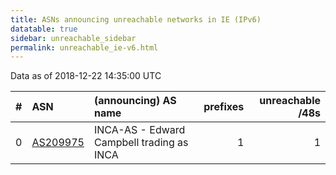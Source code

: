 ```yaml
---
title: ASNs announcing unreachable networks in IE (IPv6)
datatable: true
sidebar: unreachable_sidebar
permalink: unreachable_ie-v6.html
---
```


Data as of 2018-12-22 14:35:00 UTC


<div class="datatable-begin"></div>

|   # | ASN                                      | (announcing) AS name                      |   prefixes |   unreachable /48s |
|----:|:-----------------------------------------|:------------------------------------------|-----------:|-------------------:|
|   0 | [AS209975](unreachable_AS209975-v6.html) | INCA-AS - Edward Campbell trading as INCA |          1 |                  1 |

<div class="datatable-end"></div>
